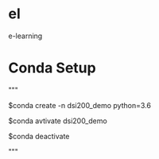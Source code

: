# el
e-learning

# Conda Setup
"""

$conda create -n dsi200_demo python=3.6

$conda avtivate dsi200_demo

$conda deactivate

"""
